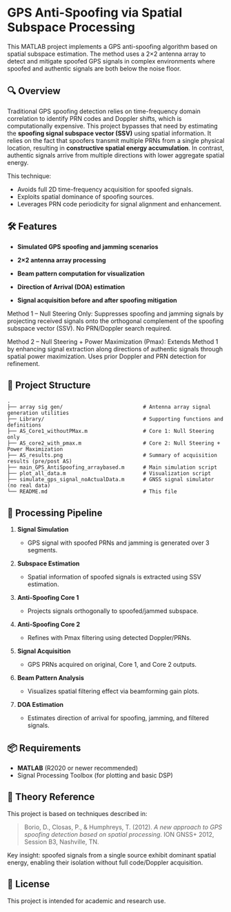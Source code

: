 
# GPS Anti-Spoofing via Spatial Subspace Processing

This MATLAB project implements a GPS anti-spoofing algorithm based on spatial subspace estimation. The method uses a 2×2 antenna array to detect and mitigate spoofed GPS signals in complex environments where spoofed and authentic signals are both below the noise floor.

## 🔍 Overview

Traditional GPS spoofing detection relies on time-frequency domain correlation to identify PRN codes and Doppler shifts, which is computationally expensive. This project bypasses that need by estimating the **spoofing signal subspace vector (SSV)** using spatial information. It relies on the fact that spoofers transmit multiple PRNs from a single physical location, resulting in **constructive spatial energy accumulation**. In contrast, authentic signals arrive from multiple directions with lower aggregate spatial energy.

This technique:

* Avoids full 2D time-frequency acquisition for spoofed signals.
* Exploits spatial dominance of spoofing sources.
* Leverages PRN code periodicity for signal alignment and enhancement.

## 🛠 Features

* **Simulated GPS spoofing and jamming scenarios**
* **2×2 antenna array processing**


* **Beam pattern computation for visualization**
* **Direction of Arrival (DOA) estimation**
* **Signal acquisition before and after spoofing mitigation**
  
Method 1 – Null Steering Only:
Suppresses spoofing and jamming signals by projecting received signals onto the orthogonal complement of the spoofing subspace vector (SSV). No PRN/Doppler search required.

Method 2 – Null Steering + Power Maximization (Pmax):
Extends Method 1 by enhancing signal extraction along directions of authentic signals through spatial power maximization. Uses prior Doppler and PRN detection for refinement.

## 📁 Project Structure

```
.
├── array sig gen/                          # Antenna array signal generation utilities
├── Library/                                # Supporting functions and definitions
├── AS_Core1_withoutPMax.m                  # Core 1: Null Steering only
├── AS_core2_with_pmax.m                    # Core 2: Null Steering + Power Maximization
├── AS_results.png                          # Summary of acquisition results (pre/post AS)
├── main_GPS_AntiSpoofing_arraybased.m      # Main simulation script
├── plot_all_data.m                         # Visualization script
├── simulate_gps_signal_noActualData.m      # GNSS signal simulator (no real data)
└── README.md                               # This file

```


## 🚀 Processing Pipeline

1. **Signal Simulation**

   * GPS signal with spoofed PRNs and jamming is generated over 3 segments.
2. **Subspace Estimation**

   * Spatial information of spoofed signals is extracted using SSV estimation.
3. **Anti-Spoofing Core 1**

   * Projects signals orthogonally to spoofed/jammed subspace.
4. **Anti-Spoofing Core 2**

   * Refines with Pmax filtering using detected Doppler/PRNs.
5. **Signal Acquisition**

   * GPS PRNs acquired on original, Core 1, and Core 2 outputs.
6. **Beam Pattern Analysis**

   * Visualizes spatial filtering effect via beamforming gain plots.
7. **DOA Estimation**

   * Estimates direction of arrival for spoofing, jamming, and filtered signals.


## 📦 Requirements

* **MATLAB** (R2020 or newer recommended)
* Signal Processing Toolbox (for plotting and basic DSP)

## 🧠 Theory Reference

This project is based on techniques described in:

> Borio, D., Closas, P., & Humphreys, T. (2012). *A new approach to GPS spoofing detection based on spatial processing*. ION GNSS+ 2012, Session B3, Nashville, TN.

Key insight: spoofed signals from a single source exhibit dominant spatial energy, enabling their isolation without full code/Doppler acquisition.


## 📃 License

This project is intended for academic and research use.


